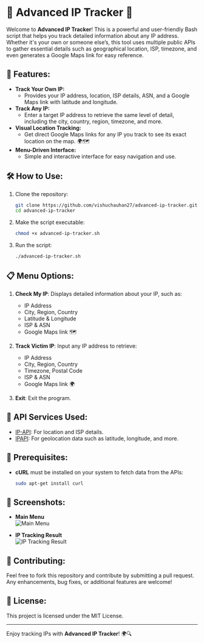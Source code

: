 # 🚀 Advanced IP Tracker 📍

Welcome to **Advanced IP Tracker**! This is a powerful and user-friendly Bash script that helps you track detailed information about any IP address. Whether it's your own or someone else’s, this tool uses multiple public APIs to gather essential details such as geographical location, ISP, timezone, and even generates a Google Maps link for easy reference.

## 🌟 Features:
- **Track Your Own IP:** 
   - Provides your IP address, location, ISP details, ASN, and a Google Maps link with latitude and longitude.
- **Track Any IP:**
   - Enter a target IP address to retrieve the same level of detail, including the city, country, region, timezone, and more.
- **Visual Location Tracking:**
   - Get direct Google Maps links for any IP you track to see its exact location on the map. 🌍🗺️
- **Menu-Driven Interface:**
   - Simple and interactive interface for easy navigation and use.
   
## 🛠️ How to Use:
1. Clone the repository:
    ```bash
    git clone https://github.com/vishuchauhan27/advanced-ip-tracker.git
    cd advanced-ip-tracker
    ```
2. Make the script executable:
    ```bash
    chmod +x advanced-ip-tracker.sh
    ```
3. Run the script:
    ```bash
    ./advanced-ip-tracker.sh
    ```

## 📋 Menu Options:
1. **Check My IP**: Displays detailed information about your IP, such as:
   - IP Address
   - City, Region, Country
   - Latitude & Longitude
   - ISP & ASN
   - Google Maps link 🗺️

2. **Track Victim IP**: Input any IP address to retrieve:
   - IP Address
   - City, Region, Country
   - Timezone, Postal Code
   - ISP & ASN
   - Google Maps link 🌍

3. **Exit**: Exit the program.

## 🎯 API Services Used:
- [IP-API](http://ip-api.com): For location and ISP details.
- [IPAPI](https://ipapi.co): For geolocation data such as latitude, longitude, and more.

## 🚧 Prerequisites:
- **cURL** must be installed on your system to fetch data from the APIs:
    ```bash
    sudo apt-get install curl
    ```

## 📸 Screenshots:
- **Main Menu**  
   ![Main Menu](https://example.com/main-menu.png)
  
- **IP Tracking Result**  
   ![IP Tracking Result](https://example.com/ip-result.png)

## 🤝 Contributing:
Feel free to fork this repository and contribute by submitting a pull request. Any enhancements, bug fixes, or additional features are welcome!

## 📄 License:
This project is licensed under the MIT License.

---

Enjoy tracking IPs with **Advanced IP Tracker**! 🌍🔍
